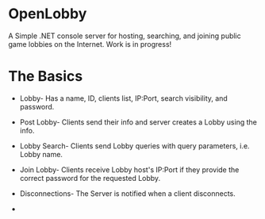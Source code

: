 # OpenLobby

A Simple .NET console server for hosting, searching, and joining public game lobbies on the Internet.
Work is in progress!

# The Basics

* Lobby- Has a name, ID, clients list, IP:Port, search visibility, and password.

* Post Lobby- Clients send their info and server creates a Lobby using the info.

* Lobby Search- Clients send Lobby queries with query parameters, i.e. Lobby name.

* Join Lobby- Clients receive Lobby host's IP:Port if they provide the correct password for the requested Lobby.

* Disconnections- The Server is notified when a client disconnects.
* 
